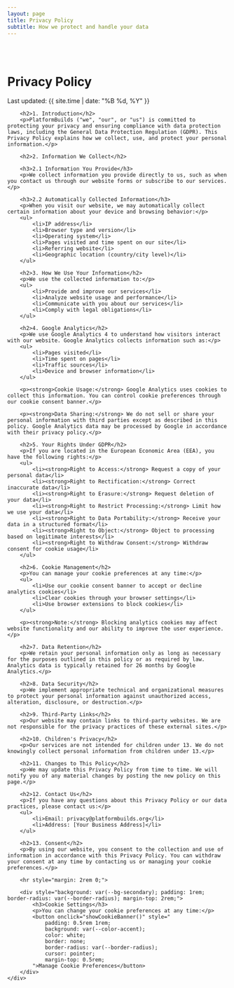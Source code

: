 ```yaml
---
layout: page
title: Privacy Policy
subtitle: How we protect and handle your data
---
```


<div class="container" style="padding: 2rem 0;">
    <div style="max-width: 800px; margin: 0 auto;">
        <h1>Privacy Policy</h1>
        <p class="text-muted">Last updated: {{ site.time | date: "%B %d, %Y" }}</p>

        <h2>1. Introduction</h2>
        <p>PlatformBuilds ("we", "our", or "us") is committed to protecting your privacy and ensuring compliance with data protection laws, including the General Data Protection Regulation (GDPR). This Privacy Policy explains how we collect, use, and protect your personal information.</p>

        <h2>2. Information We Collect</h2>

        <h3>2.1 Information You Provide</h3>
        <p>We collect information you provide directly to us, such as when you contact us through our website forms or subscribe to our services.</p>

        <h3>2.2 Automatically Collected Information</h3>
        <p>When you visit our website, we may automatically collect certain information about your device and browsing behavior:</p>
        <ul>
            <li>IP address</li>
            <li>Browser type and version</li>
            <li>Operating system</li>
            <li>Pages visited and time spent on our site</li>
            <li>Referring website</li>
            <li>Geographic location (country/city level)</li>
        </ul>

        <h2>3. How We Use Your Information</h2>
        <p>We use the collected information to:</p>
        <ul>
            <li>Provide and improve our services</li>
            <li>Analyze website usage and performance</li>
            <li>Communicate with you about our services</li>
            <li>Comply with legal obligations</li>
        </ul>

        <h2>4. Google Analytics</h2>
        <p>We use Google Analytics 4 to understand how visitors interact with our website. Google Analytics collects information such as:</p>
        <ul>
            <li>Pages visited</li>
            <li>Time spent on pages</li>
            <li>Traffic sources</li>
            <li>Device and browser information</li>
        </ul>

        <p><strong>Cookie Usage:</strong> Google Analytics uses cookies to collect this information. You can control cookie preferences through our cookie consent banner.</p>

        <p><strong>Data Sharing:</strong> We do not sell or share your personal information with third parties except as described in this policy. Google Analytics data may be processed by Google in accordance with their privacy policy.</p>

        <h2>5. Your Rights Under GDPR</h2>
        <p>If you are located in the European Economic Area (EEA), you have the following rights:</p>
        <ul>
            <li><strong>Right to Access:</strong> Request a copy of your personal data</li>
            <li><strong>Right to Rectification:</strong> Correct inaccurate data</li>
            <li><strong>Right to Erasure:</strong> Request deletion of your data</li>
            <li><strong>Right to Restrict Processing:</strong> Limit how we use your data</li>
            <li><strong>Right to Data Portability:</strong> Receive your data in a structured format</li>
            <li><strong>Right to Object:</strong> Object to processing based on legitimate interests</li>
            <li><strong>Right to Withdraw Consent:</strong> Withdraw consent for cookie usage</li>
        </ul>

        <h2>6. Cookie Management</h2>
        <p>You can manage your cookie preferences at any time:</p>
        <ul>
            <li>Use our cookie consent banner to accept or decline analytics cookies</li>
            <li>Clear cookies through your browser settings</li>
            <li>Use browser extensions to block cookies</li>
        </ul>

        <p><strong>Note:</strong> Blocking analytics cookies may affect website functionality and our ability to improve the user experience.</p>

        <h2>7. Data Retention</h2>
        <p>We retain your personal information only as long as necessary for the purposes outlined in this policy or as required by law. Analytics data is typically retained for 26 months by Google Analytics.</p>

        <h2>8. Data Security</h2>
        <p>We implement appropriate technical and organizational measures to protect your personal information against unauthorized access, alteration, disclosure, or destruction.</p>

        <h2>9. Third-Party Links</h2>
        <p>Our website may contain links to third-party websites. We are not responsible for the privacy practices of these external sites.</p>

        <h2>10. Children's Privacy</h2>
        <p>Our services are not intended for children under 13. We do not knowingly collect personal information from children under 13.</p>

        <h2>11. Changes to This Policy</h2>
        <p>We may update this Privacy Policy from time to time. We will notify you of any material changes by posting the new policy on this page.</p>

        <h2>12. Contact Us</h2>
        <p>If you have any questions about this Privacy Policy or our data practices, please contact us:</p>
        <ul>
            <li>Email: privacy@platformbuilds.org</li>
            <li>Address: [Your Business Address]</li>
        </ul>

        <h2>13. Consent</h2>
        <p>By using our website, you consent to the collection and use of information in accordance with this Privacy Policy. You can withdraw your consent at any time by contacting us or managing your cookie preferences.</p>

        <hr style="margin: 2rem 0;">

        <div style="background: var(--bg-secondary); padding: 1rem; border-radius: var(--border-radius); margin-top: 2rem;">
            <h3>Cookie Settings</h3>
            <p>You can change your cookie preferences at any time:</p>
            <button onclick="showCookieBanner()" style="
                padding: 0.5rem 1rem;
                background: var(--color-accent);
                color: white;
                border: none;
                border-radius: var(--border-radius);
                cursor: pointer;
                margin-top: 0.5rem;
            ">Manage Cookie Preferences</button>
        </div>
    </div>
</div>

<script>
// Function to show cookie banner for preference management
function showCookieBanner() {
    // This will trigger the cookie consent banner to reappear
    localStorage.removeItem('cookie-consent');
    location.reload();
}
</script>